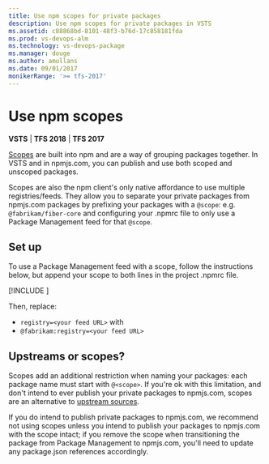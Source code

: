 ```yaml
---
title: Use npm scopes for private packages
description: Use npm scopes for private packages in VSTS
ms.assetid: c88868bd-8101-48f3-b76d-17c858181fda
ms.prod: vs-devops-alm
ms.technology: vs-devops-package
ms.manager: douge
ms.author: amullans
ms.date: 09/01/2017
monikerRange: '>= tfs-2017'
---
```


# Use npm scopes

**VSTS** | **TFS 2018** | **TFS 2017**

[Scopes](https://docs.npmjs.com/misc/scope) are built into npm and are a way of grouping packages together.
In VSTS and in npmjs.com, you can publish and use both scoped and unscoped packages. 

Scopes are also the npm client's only native affordance to use multiple registries/feeds.
They allow you to separate your private packages from npmjs.com packages by prefixing your packages with a `@scope`:
e.g. `@fabrikam/fiber-core` and configuring your .npmrc file to only use a Package Management feed for that `@scope`. 

## Set up
To use a Package Management feed with a scope, follow the instructions below, but append your scope to both lines in the project .npmrc file.

[!INCLUDE [](../_shared/npm/npmrc.md)]

 Then, replace:
- `registry=<your feed URL>` with
- `@fabrikam:registry=<your feed URL>`

## Upstreams or scopes?
Scopes add an additional restriction when naming your packages: each package name must start with `@<scope>`. If you're ok with this limitation, and don't intend to ever publish your private packages to npmjs.com, scopes are an alternative to [upstream sources](upstream-sources.md).

If you do intend to publish private packages to npmjs.com, we recommend not using scopes unless you intend to publish your packages to npmjs.com with the scope intact; if you remove the scope when transitioning the package from Package Management to npmjs.com, you'll need to update any package.json references accordingly.
